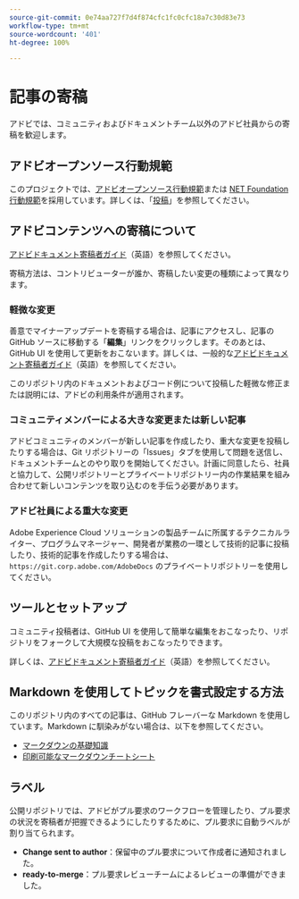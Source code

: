 ```yaml
---
source-git-commit: 0e74aa727f7d4f874cfc1fc0cfc18a7c30d83e73
workflow-type: tm+mt
source-wordcount: '401'
ht-degree: 100%

---
```

# 記事の寄稿

アドビでは、コミュニティおよびドキュメントチーム以外のアドビ社員からの寄稿を歓迎します。

## アドビオープンソース行動規範

このプロジェクトでは、[アドビオープンソース行動規範](code-of-conduct.md)または [NET Foundation 行動規範](https://dotnetfoundation.org/code-of-conduct)を採用しています。詳しくは、「[投稿](contributing.md)」を参照してください。

## アドビコンテンツへの寄稿について

[アドビドキュメント寄稿者ガイド](https://experienceleague.adobe.com/docs/contributor/contributor-guide/introduction.html?lang=ja)（英語）を参照してください。

寄稿方法は、コントリビューターが誰か、寄稿したい変更の種類によって異なります。

### 軽微な変更

善意でマイナーアップデートを寄稿する場合は、記事にアクセスし、記事の GitHub ソースに移動する「**編集**」リンクをクリックします。そのあとは、GitHub UI を使用して更新をおこないます。詳しくは、一般的な[アドビドキュメント寄稿者ガイド](https://experienceleague.adobe.com/docs/contributor/contributor-guide/introduction.html?lang=ja)（英語）を参照してください。

このリポジトリ内のドキュメントおよびコード例について投稿した軽微な修正または説明には、アドビの利用条件が適用されます。

### コミュニティメンバーによる大きな変更または新しい記事

アドビコミュニティのメンバーが新しい記事を作成したり、重大な変更を投稿したりする場合は、Git リポジトリーの「Issues」タブを使用して問題を送信し、ドキュメントチームとのやり取りを開始してください。計画に同意したら、社員と協力して、公開リポジトリーとプライベートリポジトリー内の作業結果を組み合わせて新しいコンテンツを取り込むのを手伝う必要があります。

<!--
If you submit a pull request with significant changes to documentation and code examples, you'll see a message in the pull request asking you to submit an online contribution license agreement (CLA). We need you to complete the online form before we can review your pull request.
-->

### アドビ社員による重大な変更

Adobe Experience Cloud ソリューションの製品チームに所属するテクニカルライター、プログラムマネージャー、開発者が業務の一環として技術的記事に投稿したり、技術的記事を作成したりする場合は、`https://git.corp.adobe.com/AdobeDocs` のプライベートリポジトリーを使用してください。

<!--Employees from other parts of the Adobe world should use the public repo for minor updates.-->

## ツールとセットアップ

コミュニティ投稿者は、GitHub UI を使用して簡単な編集をおこなったり、リポジトリをフォークして大規模な投稿をおこなったりできます。

詳しくは、[アドビドキュメント寄稿者ガイド](https://experienceleague.adobe.com/docs/contributor/contributor-guide/introduction.html?lang=ja)（英語）を参照してください。

## Markdown を使用してトピックを書式設定する方法

このリポジトリ内のすべての記事は、GitHub フレーバーな Markdown を使用しています。Markdown に馴染みがない場合は、以下を参照してください。

* [マークダウンの基礎知識](https://help.github.com/articles/getting-started-with-writing-and-formatting-on-github/)
* [印刷可能なマークダウンチートシート](https://guides.github.com/pdfs/markdown-cheatsheet-online.pdf)

## ラベル

公開リポジトリでは、アドビがプル要求のワークフローを管理したり、プル要求の状況を寄稿者が把握できるようにしたりするために、プル要求に自動ラベルが割り当てられます。

* **Change sent to author**：保留中のプル要求について作成者に通知されました。
* **ready-to-merge**：プル要求レビューチームによるレビューの準備ができました。
